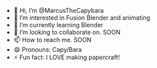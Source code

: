 - 👋 Hi, I’m @MarcusTheCapybara
- 👀 I’m interested in Fusion Blender and animating
- 🌱 I’m currently learning Blender
- 💞️ I’m looking to collaborate on. SOON
- 📫 How to reach me. SOON
- 😄 Pronouns: Capy/Bara
- ⚡ Fun fact: I LOVE making papercraft!

<!---
MarcusTheCapybara/MarcusTheCapybara is a ✨ special ✨ repository because its `README.md` (this file) appears on your GitHub profile.
You can click the Preview link to take a look at your changes.
--->

